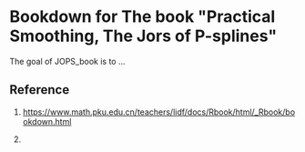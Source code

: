 
# Bookdown for The book "Practical Smoothing, The Jors of P-splines"

<!-- badges: start -->
<!-- badges: end -->

The goal of JOPS_book is to ...

## Reference

1. <https://www.math.pku.edu.cn/teachers/lidf/docs/Rbook/html/_Rbook/bookdown.html>

2. 
